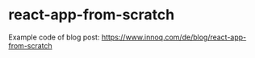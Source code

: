 # react-app-from-scratch
Example code of blog post: https://www.innoq.com/de/blog/react-app-from-scratch
